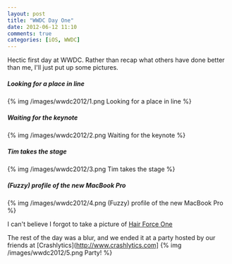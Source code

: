 ```yaml
---
layout: post
title: "WWDC Day One"
date: 2012-06-12 11:10
comments: true
categories: [iOS, WWDC]
---
```


Hectic first day at WWDC. Rather than recap what others have done better than me, I'll just put up some pictures.

<!-- more -->

##### Looking for a place in line #####
{% img /images/wwdc2012/1.png Looking for a place in line %}

##### Waiting for the keynote #####
{% img /images/wwdc2012/2.png Waiting for the keynote %}

##### Tim takes the stage #####
{% img /images/wwdc2012/3.png Tim takes the stage %}

##### (Fuzzy) profile of the new MacBook Pro #####
{% img /images/wwdc2012/4.png (Fuzzy) profile of the new MacBook Pro %}

I can't believe I forgot to take a picture of [Hair Force One](http://img.ibtimes.com/www/data/images/full/2012/06/11/280874-craig-federighi-apple-senior-vice-president-software-engineering-stand.jpg)

The rest of the day was a blur, and we ended it at a party hosted by our friends at [Crashlytics](http://www.crashlytics.com]
{% img /images/wwdc2012/5.png Party! %}

